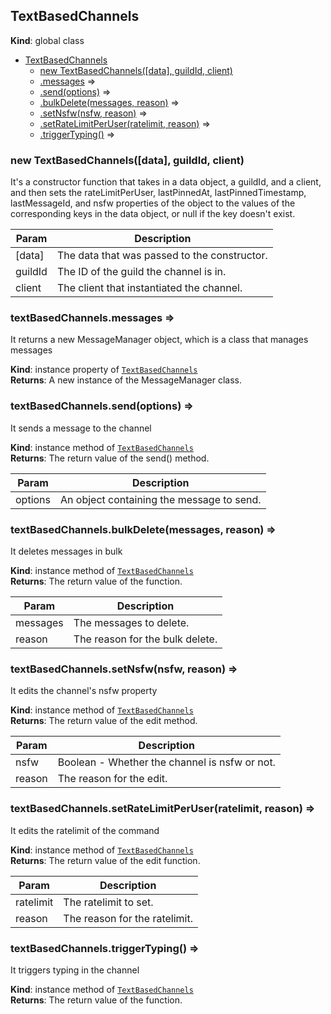 <a name="TextBasedChannels"></a>

## TextBasedChannels
**Kind**: global class  

* [TextBasedChannels](#TextBasedChannels)
    * [new TextBasedChannels([data], guildId, client)](#new_TextBasedChannels_new)
    * [.messages](#TextBasedChannels+messages) ⇒
    * [.send(options)](#TextBasedChannels+send) ⇒
    * [.bulkDelete(messages, reason)](#TextBasedChannels+bulkDelete) ⇒
    * [.setNsfw(nsfw, reason)](#TextBasedChannels+setNsfw) ⇒
    * [.setRateLimitPerUser(ratelimit, reason)](#TextBasedChannels+setRateLimitPerUser) ⇒
    * [.triggerTyping()](#TextBasedChannels+triggerTyping) ⇒

<a name="new_TextBasedChannels_new"></a>

### new TextBasedChannels([data], guildId, client)
It's a constructor function that takes in a data object, a guildId, and a client, and then sets therateLimitPerUser, lastPinnedAt, lastPinnedTimestamp, lastMessageId, and nsfw properties of theobject to the values of the corresponding keys in the data object, or null if the key doesn't exist.


| Param | Description |
| --- | --- |
| [data] | The data that was passed to the constructor. |
| guildId | The ID of the guild the channel is in. |
| client | The client that instantiated the channel. |

<a name="TextBasedChannels+messages"></a>

### textBasedChannels.messages ⇒
It returns a new MessageManager object, which is a class that manages messages

**Kind**: instance property of [<code>TextBasedChannels</code>](#TextBasedChannels)  
**Returns**: A new instance of the MessageManager class.  
<a name="TextBasedChannels+send"></a>

### textBasedChannels.send(options) ⇒
It sends a message to the channel

**Kind**: instance method of [<code>TextBasedChannels</code>](#TextBasedChannels)  
**Returns**: The return value of the send() method.  

| Param | Description |
| --- | --- |
| options | An object containing the message to send. |

<a name="TextBasedChannels+bulkDelete"></a>

### textBasedChannels.bulkDelete(messages, reason) ⇒
It deletes messages in bulk

**Kind**: instance method of [<code>TextBasedChannels</code>](#TextBasedChannels)  
**Returns**: The return value of the function.  

| Param | Description |
| --- | --- |
| messages | The messages to delete. |
| reason | The reason for the bulk delete. |

<a name="TextBasedChannels+setNsfw"></a>

### textBasedChannels.setNsfw(nsfw, reason) ⇒
It edits the channel's nsfw property

**Kind**: instance method of [<code>TextBasedChannels</code>](#TextBasedChannels)  
**Returns**: The return value of the edit method.  

| Param | Description |
| --- | --- |
| nsfw | Boolean - Whether the channel is nsfw or not. |
| reason | The reason for the edit. |

<a name="TextBasedChannels+setRateLimitPerUser"></a>

### textBasedChannels.setRateLimitPerUser(ratelimit, reason) ⇒
It edits the ratelimit of the command

**Kind**: instance method of [<code>TextBasedChannels</code>](#TextBasedChannels)  
**Returns**: The return value of the edit function.  

| Param | Description |
| --- | --- |
| ratelimit | The ratelimit to set. |
| reason | The reason for the ratelimit. |

<a name="TextBasedChannels+triggerTyping"></a>

### textBasedChannels.triggerTyping() ⇒
It triggers typing in the channel

**Kind**: instance method of [<code>TextBasedChannels</code>](#TextBasedChannels)  
**Returns**: The return value of the function.  
